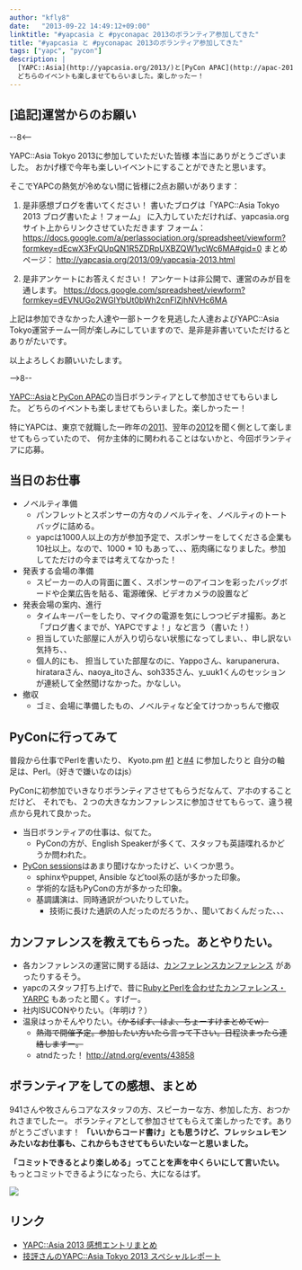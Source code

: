 ```yaml
---
author: "kfly8"
date:   "2013-09-22 14:49:12+09:00"
linktitle: "#yapcasia と #pyconapac 2013のボランティア参加してきた"
title: "#yapcasia と #pyconapac 2013のボランティア参加してきた"
tags: ["yapc", "pycon"]
description: |
  [YAPC::Asia](http://yapcasia.org/2013/)と[PyCon APAC](http://apac-2013.pycon.jp/ja/)の当日ボランティアとして参加させてもらいました。
  どちらのイベントも楽しませてもらいました。楽しかったー！
---
```



## [追記]運営からのお願い

--8<--

YAPC::Asia Tokyo 2013に参加していただいた皆様
本当にありがとうございました。
おかげ様で今年も楽しいイベントにすることができたと思います。

そこでYAPCの熱気が冷めない間に皆様に2点お願いがあります：

1) 是非感想ブログを書いてください！
       書いたブログは「YAPC::Asia Tokyo 2013 ブログ書いたよ！フォーム」
       に入力していただければ、yapcasia.orgサイト上からリンクさせていただきます
       フォーム： https://docs.google.com/a/perlassociation.org/spreadsheet/viewform?formkey=dEcwX3FvQUpQN1R5ZDRpUXBZQW1ycWc6MA#gid=0
       まとめページ： http://yapcasia.org/2013/09/yapcasia-2013.html

2) 是非アンケートにお答えください！
        アンケートは非公開で、運営のみが目を通します。
        https://docs.google.com/spreadsheet/viewform?formkey=dEVNUGo2WGlYbUt0bWh2cnFlZjhNVHc6MA

上記は参加できなかった人達や一部トークを見逃した人達およびYAPC::Asia Tokyo運営チーム一同が楽しみにしていますので、是非是非書いていただけるとありがたいです。

以上よろしくお願いいたします。

-->8--

[YAPC::Asia](http://yapcasia.org/2013/)と[PyCon APAC](http://apac-2013.pycon.jp/ja/)の当日ボランティアとして参加させてもらいました。
どちらのイベントも楽しませてもらいました。楽しかったー！

特にYAPCは、東京で就職した一昨年の[2011](http://yapcasia.org/2011/)、翌年の[2012](http://yapcasia.org/2012/)を聞く側として楽しませてもらっていたので、
何か主体的に関われることはないかと、今回ボランティアに応募。

## 当日のお仕事

* ノベルティ準備
  * パンフレットとスポンサーの方々のノベルティを、ノベルティのトートバッグに詰める。
  * yapcは1000人以上の方が参加予定で、スポンサーをしてくださる企業も10社以上。なので、1000 * 10 もあって、、、筋肉痛になりました。参加してただけの今までは考えてなかった！
* 発表する会場の準備
  * スピーカーの人の背面に置く、スポンサーのアイコンを彩ったバッグボードや企業広告を貼る、電源確保、ビデオカメラの設置など
* 発表会場の案内、進行
  * タイムキーパーをしたり、マイクの電源を気にしつつビデオ撮影。あと「ブログ書くまでが、YAPCですよ！」など言う（書いた！）
  * 担当していた部屋に人が入り切らない状態になってしまい、、申し訳ない気持ち、、
  * 個人的にも、 担当していた部屋なのに、Yappoさん、karupanerura、hirataraさん、naoya_itoさん、soh335さん、y_uuk1くんのセッションが連続して全然聞けなかった。かなしい。
* 撤収
  * ゴミ、会場に準備したもの、ノベルティなど全てけつかっちんで撤収

## PyConに行ってみて

普段から仕事でPerlを書いたり、
Kyoto.pm [#1](http://kfly8.hatenablog.com/entry/2012/03/18/010000) と[#4](http://kfly8.hatenablog.com/entry/2013/04/01/001436) に参加したりと
自分の軸足は、Perl。（好きで嫌いなのはjs）

PyConに初参加でいきなりボランティアさせてもらうだなんて、アホのすることだけど、
それでも、２つの大きなカンファレンスに参加させてもらって、違う視点から見れて良かった。

* 当日ボランティアの仕事は、似てた。
  * PyConの方が、English Speakerが多くて、スタッフも英語喋れるかどうか問われた。
* [PyCon sessions](http://apac-2013.pycon.jp/ja/program/sessions.html)はあまり聞けなかったけど、いくつか思う。
  * sphinxやpuppet, Ansible などtool系の話が多かった印象。
  * 学術的な話もPyConの方が多かった印象。
  * 基調講演は、同時通訳がついたりしていた。
     * 技術に長けた通訳の人だったのだろうか、、聞いておくんだった、、、

## カンファレンスを教えてもらった。あとやりたい。

* 各カンファレンスの運営に関する話は、[カンファレンスカンファレンス](http://connpass.com/event/2253/) があったりするそう。
* yapcのスタッフ打ち上げで、昔に[RubyとPerlを合わせたカンファレンス・YARPC](http://www.jus.or.jp/events/yarpc19101/) もあったと聞く。すげー。
* 社内ISUCONやりたい。（年明け？）
* 温泉はっかそんやりたい。<s>（かるぱす、はよ、ちょーすけまとめてw）</s>
  * <s>熱海で開催予定。参加したい方いたら言って下さい。日程決まったら連絡しますー。</s>
  * atndたった！ http://atnd.org/events/43858

## ボランティアをしての感想、まとめ

941さんや牧さんらコアなスタッフの方、スピーカーな方、参加した方、おつかれさまでしたー。
ボランティアとして参加させてもらえて楽しかったです。ありがとうございます！
<b>「いいからコード書け」とも思うけど、フレッシュレモンみたいなお仕事も、これからもさせてもらいたいなーと思いました。</b>


<b>「コミットできるとより楽しめる」ってことを声を中くらいにして言いたい。</b>
もっとコミットできるようになったら、大になるはず。


[![](http://instagram.com/p/ejQ7vpoDH0/media/?size=l)](http://instagram.com/p/ejQ7vpoDH0/)

## リンク

* [YAPC::Asia 2013 感想エントリまとめ](http://yapcasia.org/2013/09/yapcasia-2013.html)
* [技評さんのYAPC::Asia Tokyo 2013 スペシャルレポート](http://gihyo.jp/news/report/01/yapcasia2013)





